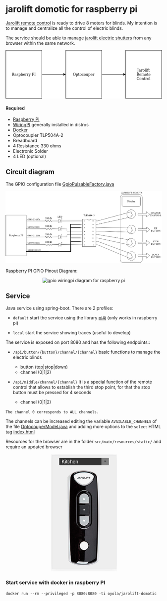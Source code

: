 # jarolift domotic for raspberry pi

[Jarolift remote control](https://www.jarolift.de/files/jarolift/manuals/handsender/en/Jarolift_TDRC_08_16_EN.pdf) is ready to drive 8 motors for blinds. My intention is to manage and centralize all the control of electric blinds.

The service should be able to manage [jarolift electric shutters](https://www.jarolift.de/rollladenmotoren.html) from any browser within the same network.

<p align="center">
   <img alt="proposal diagram" src="./.github/docs/proposal_diagram.png" />
</p>

#### Required

* [Raspberry PI](https://www.raspberrypi.org/)
* [WiringPI](http://wiringpi.com/) generally installed in distros
* [Docker](https://www.docker.com/blog/happy-pi-day-docker-raspberry-pi/)
* Optocoupler TLP504A-2
* Breadboard
* 4 Resistance 330 ohms
* Electronic Solder
* 4 LED (optional)

## Circuit diagram

The GPIO configuration file [GpioPulsableFactory.java](./src/main/java/com/jarolift/domotic/model/GpioPulsableFactory.java) 

<p align="center">
   <img alt="circuit diagram" src="./.github/docs/circuit_diagram_wiringpi.png" />
</p>

Raspberry PI GPIO Pinout Diagram:

<p align="center">
   <img height="600" alt="gpio wiringpi diagram for raspberry pi" src="https://pi4j.com/1.2/images/j8header-3b-plus.png" />
</p>

## Service

Java service using spring-boot. There are 2 profiles:

* `default` start the service using the library [pi4j](https://pi4j.com/) (only works in raspberry pi)

* `local` start the service showing traces (useful to develop)

The service is exposed on port 8080 and has the following endpoints::

* `/api/button/{button}/channel/{channel}` basic functions to manage the electric blinds
    * button (top|stop|down)
    * channel (0|1|2)

* `/api/middle/channel/{channel}` It is a special function of the remote control that allows to establish the third stop point, for that the stop button must be pressed for 4 seconds
    * channel (0|1|2)
    
`The channel 0 corresponds to ALL channels.`
 
The channels can be increased editing the variable `AVAILABLE_CHANNELS` of the file [OptocouperModel.java](./src/main/java/com/jarolift/domotic/model/OptocouperModel.java)
and adding more options to the `select` HTML tag [index.html](./src/main/resources/static/index.html)

Resources for the browser are in the folder `src/main/resources/static/` and require an updated browser

<p align="center">
   <img alt="browser resource" src="./.github/docs/browser.png" />
</p>


### Start service with docker in raspberry PI

`docker run --rm --privileged -p 8080:8080 -ti oyola/jarolift-domotic`
